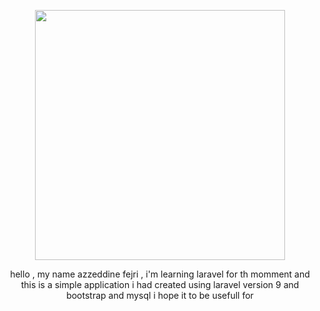 <p align="center"><a href="https://laravel.com" target="_blank"><img src="https://raw.githubusercontent.com/laravel/art/master/logo-lockup/5%20SVG/2%20CMYK/1%20Full%20Color/laravel-logolockup-cmyk-red.svg" width="400"></a></p>

<p align="center">
 hello , my name azzeddine fejri , i'm learning laravel for th momment and this is a simple application i had created using laravel version 9 
 and bootstrap and mysql i hope it to be usefull for 
</p>

